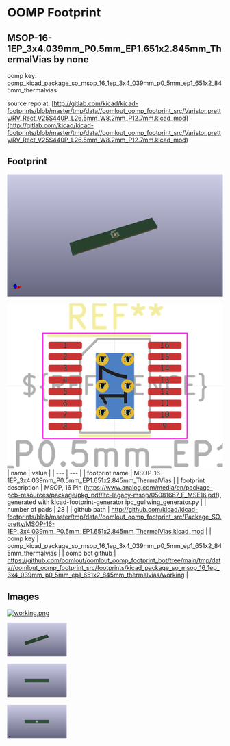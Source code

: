 # OOMP Footprint  
## MSOP-16-1EP_3x4.039mm_P0.5mm_EP1.651x2.845mm_ThermalVias  by none  
  
oomp key: oomp_kicad_package_so_msop_16_1ep_3x4_039mm_p0_5mm_ep1_651x2_845mm_thermalvias  
  
source repo at: [http://gitlab.com/kicad/kicad-footprints/blob/master/tmp/data//oomlout_oomp_footprint_src/Varistor.pretty/RV_Rect_V25S440P_L26.5mm_W8.2mm_P12.7mm.kicad_mod](http://gitlab.com/kicad/kicad-footprints/blob/master/tmp/data//oomlout_oomp_footprint_src/Varistor.pretty/RV_Rect_V25S440P_L26.5mm_W8.2mm_P12.7mm.kicad_mod)  
## Footprint  
  
[![working_kicad_pcb_3d.png](working_kicad_pcb_3d_600.png)](working_kicad_pcb_3d.png)  
  
[![working.png](working_600.png)](working.png)  
| name | value | 
| --- | --- | 
| footprint name | MSOP-16-1EP_3x4.039mm_P0.5mm_EP1.651x2.845mm_ThermalVias | 
| footprint description | MSOP, 16 Pin (https://www.analog.com/media/en/package-pcb-resources/package/pkg_pdf/ltc-legacy-msop/05081667_F_MSE16.pdf), generated with kicad-footprint-generator ipc_gullwing_generator.py | 
| number of pads | 28 | 
| github path | http://github.com/kicad/kicad-footprints/blob/master/tmp/data//oomlout_oomp_footprint_src/Package_SO.pretty/MSOP-16-1EP_3x4.039mm_P0.5mm_EP1.651x2.845mm_ThermalVias.kicad_mod | 
| oomp key | oomp_kicad_package_so_msop_16_1ep_3x4_039mm_p0_5mm_ep1_651x2_845mm_thermalvias | 
| oomp bot github | https://github.com/oomlout/oomlout_oomp_footprint_bot/tree/main/tmp/data//oomlout_oomp_footprint_src/footprints/kicad_package_so_msop_16_1ep_3x4_039mm_p0_5mm_ep1_651x2_845mm_thermalvias/working | 
## Images  
  
[![working.png](working_140.png)](working.png)  
  
[![working_kicad_pcb_3d.png](working_kicad_pcb_3d_140.png)](working_kicad_pcb_3d.png)  
  
[![working_kicad_pcb_3d_back.png](working_kicad_pcb_3d_back_140.png)](working_kicad_pcb_3d_back.png)  
  
[![working_kicad_pcb_3d_front.png](working_kicad_pcb_3d_front_140.png)](working_kicad_pcb_3d_front.png)  
